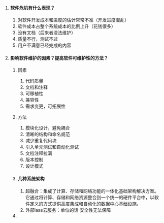1. #### 软件危机有什么表现？

   1. 对软件开发成本和进度的估计常常不准（开发进度混乱）
   2. 软件成本占整个系统成本的比例上升（花钱很多）
   3. 没有文档（后来者没法维护）
   4. 质量不行，测试不过
   5. 用户不满意已经完成的内容

2. #### 影响软件维护的因素？提高软件可维护性的方法？

   1. 因素
      1. 代码质量
      2. 文档和注释
      3. 可移植性
      4. 兼容性
      5. 需求变更，可拓展性
   2. 方法
      1. 模块化设计，避免耦合
      2. 清晰的结构和命名规范
      3. 减少重复代码块
      4. 引入单元测试和自动化测试
      5. 文档注释拉满
      6. 版本控制
      7. 设计模式
   
   3. #### 几种系统架构
   
      1. 超融合：集成了计算、存储和网络功能的一体化基础架构解决方案。它通过将计算、存储和网络资源整合到一个统一的硬件平台中，以软件定义的方式提供高度集成和自动化的数据中心基础设施。
      2. 外部Iaas云服务：单位的话 安全性无法保障
   
   4. 
